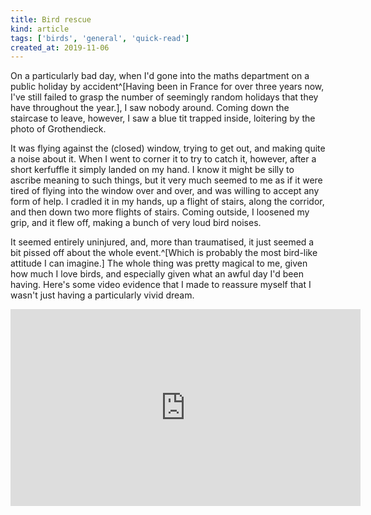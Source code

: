 ```yaml
---
title: Bird rescue
kind: article
tags: ['birds', 'general', 'quick-read']
created_at: 2019-11-06
---
```


On a particularly bad day, when I'd gone into the maths department on a public holiday by accident^[Having been in France for over three years now, I've still failed to grasp the number of seemingly random holidays that they have throughout the year.], I saw nobody around.
Coming down the staircase to leave, however, I saw a blue tit trapped inside, loitering by the photo of Grothendieck.

<!-- more -->

It was flying against the (closed) window, trying to get out, and making quite a noise about it.
When I went to corner it to try to catch it, however, after a short kerfuffle it simply landed on my hand.
I know it might be silly to ascribe meaning to such things, but it very much seemed to me as if it were tired of flying into the window over and over, and was willing to accept any form of help.
I cradled it in my hands, up a flight of stairs, along the corridor, and then down two more flights of stairs.
Coming outside, I loosened my grip, and it flew off, making a bunch of very loud bird noises.

It seemed entirely uninjured, and, more than traumatised, it just seemed a bit pissed off about the whole event.^[Which is probably the most bird-like attitude I can imagine.]
The whole thing was pretty magical to me, given how much I love birds, and especially given what an awful day I'd been having.
Here's some video evidence that I made to reassure myself that I wasn't just having a particularly vivid dream.

<iframe width="560" height="315" src="https://www.youtube.com/embed/bV_Gx9e3gP8" frameborder="0" allow="accelerometer; autoplay; encrypted-media; gyroscope; picture-in-picture" allowfullscreen></iframe>
